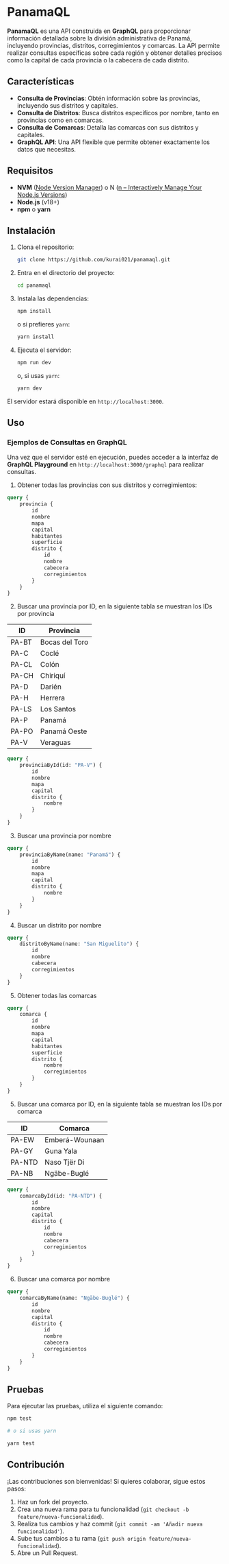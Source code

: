 # PanamaQL

**PanamaQL** es una API construida en **GraphQL** para proporcionar información detallada sobre la división administrativa de Panamá, incluyendo provincias, distritos, corregimientos y comarcas. La API permite realizar consultas específicas sobre cada región y obtener detalles precisos como la capital de cada provincia o la cabecera de cada distrito.

## Características

-   **Consulta de Provincias**: Obtén información sobre las provincias, incluyendo sus distritos y capitales.
-   **Consulta de Distritos**: Busca distritos específicos por nombre, tanto en provincias como en comarcas.
-   **Consulta de Comarcas**: Detalla las comarcas con sus distritos y capitales.
-   **GraphQL API**: Una API flexible que permite obtener exactamente los datos que necesitas.

## Requisitos

-   **NVM** ([Node Version Manager](https://github.com/nvm-sh/nvm)) o N ([n – Interactively Manage Your Node.js Versions](https://github.com/tj/n))
-   **Node.js** (v18+)
-   **npm** o **yarn**

## Instalación

1. Clona el repositorio:

    ```bash
    git clone https://github.com/kurai021/panamaql.git
    ```

2. Entra en el directorio del proyecto:

    ```bash
    cd panamaql
    ```

3. Instala las dependencias:

    ```bash
    npm install
    ```

    o si prefieres `yarn`:

    ```bash
    yarn install
    ```

4. Ejecuta el servidor:

    ```bash
    npm run dev
    ```

    o, si usas `yarn`:

    ```bash
    yarn dev
    ```

El servidor estará disponible en `http://localhost:3000`.

## Uso

### Ejemplos de Consultas en GraphQL

Una vez que el servidor esté en ejecución, puedes acceder a la interfaz de **GraphQL Playground** en `http://localhost:3000/graphql` para realizar consultas.

1. Obtener todas las provincias con sus distritos y corregimientos:

```graphql
query {
    provincia {
        id
        nombre
        mapa
        capital
        habitantes
        superficie
        distrito {
            id
            nombre
            cabecera
            corregimientos
        }
    }
}
```

2. Buscar una provincia por ID, en la siguiente tabla se muestran los IDs por provincia

| ID    | Provincia      |
| ----- | -------------- |
| PA-BT | Bocas del Toro |
| PA-C  | Coclé          |
| PA-CL | Colón          |
| PA-CH | Chiriquí       |
| PA-D  | Darién         |
| PA-H  | Herrera        |
| PA-LS | Los Santos     |
| PA-P  | Panamá         |
| PA-PO | Panamá Oeste   |
| PA-V  | Veraguas       |

```graphql
query {
    provinciaById(id: "PA-V") {
        id
        nombre
        mapa
        capital
        distrito {
            nombre
        }
    }
}
```

3. Buscar una provincia por nombre

```graphql
query {
    provinciaByName(name: "Panamá") {
        id
        nombre
        mapa
        capital
        distrito {
            nombre
        }
    }
}
```

4. Buscar un distrito por nombre

```graphql
query {
    distritoByName(name: "San Miguelito") {
        id
        nombre
        cabecera
        corregimientos
    }
}
```

5. Obtener todas las comarcas

```graphql
query {
    comarca {
        id
        nombre
        mapa
        capital
        habitantes
        superficie
        distrito {
            nombre
            corregimientos
        }
    }
}
```

5. Buscar una comarca por ID, en la siguiente tabla se muestran los IDs por comarca

| ID     | Comarca        |
| ------ | -------------- |
| PA-EW  | Emberá-Wounaan |
| PA-GY  | Guna Yala      |
| PA-NTD | Naso Tjër Di   |
| PA-NB  | Ngäbe-Buglé    |

```graphql
query {
    comarcaById(id: "PA-NTD") {
        id
        nombre
        capital
        distrito {
            id
            nombre
            cabecera
            corregimientos
        }
    }
}
```

6. Buscar una comarca por nombre

```graphql
query {
    comarcaByName(name: "Ngäbe-Buglé") {
        id
        nombre
        capital
        distrito {
            id
            nombre
            cabecera
            corregimientos
        }
    }
}
```

## Pruebas

Para ejecutar las pruebas, utiliza el siguiente comando:

```bash
npm test

# o si usas yarn

yarn test
```

## Contribución

¡Las contribuciones son bienvenidas! Si quieres colaborar, sigue estos pasos:

1. Haz un fork del proyecto.
2. Crea una nueva rama para tu funcionalidad (`git checkout -b feature/nueva-funcionalidad`).
3. Realiza tus cambios y haz commit (`git commit -am 'Añadir nueva funcionalidad'`).
4. Sube tus cambios a tu rama (`git push origin feature/nueva-funcionalidad`).
5. Abre un Pull Request.
